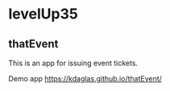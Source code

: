 # levelUp35

## thatEvent

This is an app for issuing event tickets.

Demo app
https://kdaglas.github.io/thatEvent/
